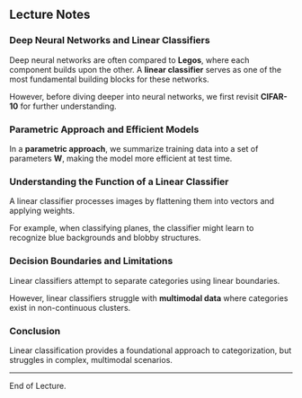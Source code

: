 ## Lecture Notes

### Deep Neural Networks and Linear Classifiers

Deep neural networks are often compared to **Legos**, where each component builds upon the other. A **linear classifier** serves as one of the most fundamental building blocks for these networks.

However, before diving deeper into neural networks, we first revisit **CIFAR-10** for further understanding.

### Parametric Approach and Efficient Models

In a **parametric approach**, we summarize training data into a set of parameters **W**, making the model more efficient at test time.

### Understanding the Function of a Linear Classifier

A linear classifier processes images by flattening them into vectors and applying weights.

For example, when classifying planes, the classifier might learn to recognize blue backgrounds and blobby structures.

### Decision Boundaries and Limitations

Linear classifiers attempt to separate categories using linear boundaries.

However, linear classifiers struggle with **multimodal data** where categories exist in non-continuous clusters.

### Conclusion

Linear classification provides a foundational approach to categorization, but struggles in complex, multimodal scenarios.

---

End of Lecture.
